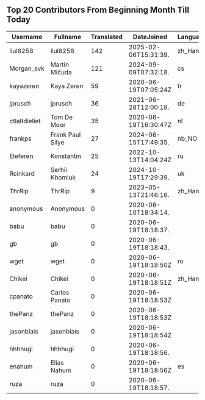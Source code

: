 ## Top 20 Contributors From Beginning Month Till Today ##
|Username|Fullname|Translated|DateJoined|Language|
|--------|--------|----------|----------|-------|
|liul8258|liul8258|142|2025-02-06T15:31:39.|zh_Hans|
|Morgan_svk|Martin Mičuda|121|2024-09-09T07:32:18.|cs|
|kayazeren|Kaya Zeren|59|2020-06-19T07:05:24Z|tr|
|jprusch|jprusch|36|2021-06-28T12:00:18.|de|
|ctlaltdieliet|Tom De Moor|35|2020-06-19T16:30:47Z|nl|
|frankps|Frank Paul Silye|27|2024-06-15T17:49:35.|nb_NO|
|Eleferen|Konstantin|25|2022-10-13T14:04:24Z|ru|
|Reinkard|Serhii Khomiuk|24|2024-10-19T17:29:39.|uk|
|ThrRip|ThrRip|9|2023-05-13T21:46:16.|zh_Hans|
|anonymous|Anonymous|0|2020-06-10T18:34:14.||
|babu|babu|0|2020-06-19T18:18:37.||
|gb|gb|0|2020-06-19T18:18:43.||
|wget|wget|0|2020-06-19T18:18:50Z|ro|
|Chikei|Chikei|0|2020-06-19T18:18:51Z|zh_Hant|
|cpanato|Carlos Panato|0|2020-06-19T18:18:53Z||
|thePanz|thePanz|0|2020-06-19T18:18:53Z||
|jasonblais|jasonblais|0|2020-06-19T18:18:54Z||
|hhhhugi|hhhhugi|0|2020-06-19T18:18:56.||
|enahum|Elias  Nahum|0|2020-06-19T18:18:56Z|es|
|ruza|ruza|0|2020-06-19T18:18:57.||
